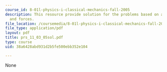 ```yaml
---
course_id: 8-01l-physics-i-classical-mechanics-fall-2005
description: This resource provide solution for the problems based on acceleration
  and forces.
file_location: /coursemedia/8-01l-physics-i-classical-mechanics-fall-2005/38a6428abd931d2b5fe500ebb352e104_prs_11_03_05sol.pdf
file_type: application/pdf
layout: pdf
title: prs_11_03_05sol.pdf
type: course
uid: 38a6428abd931d2b5fe500ebb352e104

---
```

None